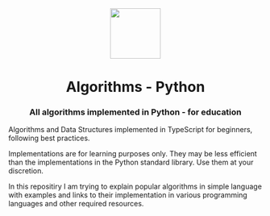 <div align="center">
<!-- Title: -->
  <a>
    <img src="https://raw.githubusercontent.com/TheAlgorithms/website/1cd824df116b27029f17c2d1b42d81731f28a920/public/logo.svg" height="100">
  </a>
  <h1><a>Algorithms</a> - Python</h1>

  <h3>All algorithms implemented in Python - for education</h3>
</div>

Algorithms and Data Structures implemented in TypeScript for beginners, following best practices.

Implementations are for learning purposes only. They may be less efficient than the implementations in the Python standard library. Use them at your discretion.

In this repositiry I am trying to explain popular algorithms in simple language with examples and links to their implementation in various programming languages and other required resources.